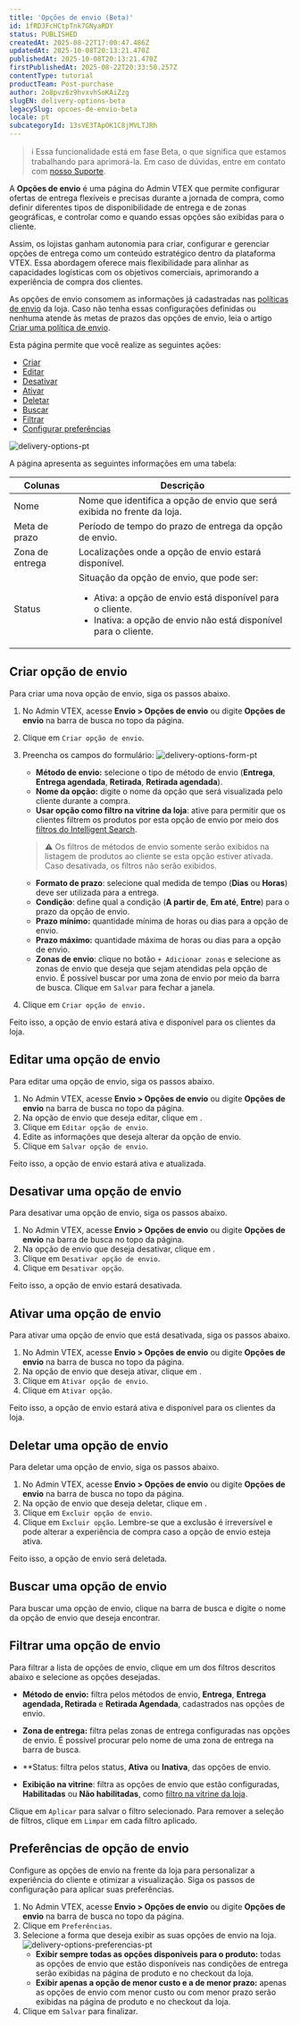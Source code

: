 ```yaml
---
title: 'Opções de envio (Beta)'
id: 1fRDJFcHCtpTnk7GNyaRDY
status: PUBLISHED
createdAt: 2025-08-22T17:00:47.486Z
updatedAt: 2025-10-08T20:13:21.470Z
publishedAt: 2025-10-08T20:13:21.470Z
firstPublishedAt: 2025-08-22T20:33:50.257Z
contentType: tutorial
productTeam: Post-purchase
author: 2o8pvz6z9hvxvhSoKAiZzg
slugEN: delivery-options-beta
legacySlug: opcoes-de-envio-beta
locale: pt
subcategoryId: 13sVE3TApOK1C8jMVLTJRh
---
```


> ℹ️ Essa funcionalidade está em fase Beta, o que significa que estamos trabalhando para aprimorá-la. Em caso de dúvidas, entre em contato com [nosso Suporte](https://help.vtex.com/pt/support).

A **Opções de envio** é uma página do Admin VTEX que permite configurar ofertas de entrega flexíveis e precisas durante a jornada de compra, como definir diferentes tipos de disponibilidade de entrega e de zonas geográficas, e controlar como e quando essas opções são exibidas para o cliente. 

Assim, os lojistas ganham autonomia para criar, configurar e gerenciar opções de entrega como um conteúdo estratégico dentro da plataforma VTEX. Essa abordagem oferece mais flexibilidade para alinhar as capacidades logísticas com os objetivos comerciais, aprimorando a experiência de compra dos clientes.

As opções de envio consomem as informações já cadastradas nas [políticas de envio](/pt/tutorial/politica-de-envio--tutorials_140) da loja. Caso não tenha essas configurações definidas ou nenhuma atende às metas de prazos das opções de envio, leia o artigo [Criar uma política de envio](/pt/tutorial/criar-uma-politica-de-envio--66rJO4LKBdyMJOH6Z3dsaT).

Esta página permite que você realize as seguintes ações:

- [Criar](#criar-opcao-de-envio)
- [Editar](#editar-uma-opcao-de-envio)
- [Desativar](#desativar-uma-opcao-de-envio)
- [Ativar](#ativar-uma-opcao-de-envio)
- [Deletar](##deletar-uma-opcao-de-envio)
- [Buscar](#buscar-uma-opcao-de-envio)
- [Filtrar](#filtrar-uma-opcao-de-envio)
- [Configurar preferências](#preferencias-de-opcao-de-envio)

![delivery-options-pt](https://cdn.statically.io/gh/vtexdocs/help-center-content/refs/heads/main/docs/pt/tutorials/beta/envio-beta/opcoes-de-envio-beta_1.png)

A página apresenta as seguintes informações em uma tabela:

| Colunas | Descrição |
|---|---|
| Nome | Nome que identifica a opção de envio que será exibida no frente da loja. |
| Meta de prazo | Período de tempo do prazo de entrega da opção de envio. |
| Zona de entrega | Localizações onde a opção de envio estará disponível. |
| Status | Situação da opção de envio, que pode ser:<br><ul><li>Ativa: a opção de envio está disponível para o cliente.</li><li>Inativa: a opção de envio não está disponível para o cliente.</li></ul> |

## Criar opção de envio

Para criar uma nova opção de envio, siga os passos abaixo.

1. No Admin VTEX, acesse **Envio > Opções de envio** ou digite **Opções de envio** na barra de busca no topo da página.
2. Clique em `Criar opção de envio`.
3. Preencha os campos do formulário:
  ![delivery-options-form-pt](https://cdn.statically.io/gh/vtexdocs/help-center-content/refs/heads/main/docs/pt/tutorials/beta/envio-beta/opcoes-de-envio-beta_2.png)
   - **Método de envio:** selecione o tipo de método de envio (**Entrega**, **Entrega agendada**, **Retirada**, **Retirada agendada**).
   - **Nome da opção:** digite o nome da opção que será visualizada pelo cliente durante a compra.
   - **Usar opção como filtro na vitrine da loja**: ative para permitir que os clientes filtrem os produtos por esta opção de envio por meio dos [filtros do Intelligent Search](/pt/tutorial/filtros--k24mQQa9SjmhNWSwdqIMB).

   > ⚠️ Os filtros de métodos de envio somente serão exibidos na listagem de produtos ao cliente se esta opção estiver ativada. Caso desativada, os filtros não serão exibidos.

   - **Formato de prazo**: selecione qual medida de tempo (**Dias** ou **Horas**) deve ser utilizada para a entrega.
   - **Condição**: define qual a condição (**A partir de**, **Em até**, **Entre**) para o prazo da opção de envio.
   - **Prazo mínimo:** quantidade mínima de horas ou dias para a opção de envio.
   - **Prazo máximo:** quantidade máxima de horas ou dias para a opção de envio.
   - **Zonas de envio**: clique no botão `+ Adicionar zonas` e selecione as zonas de envio que deseja que sejam atendidas pela opção de envio. É possível buscar por uma zona de envio por meio da barra de busca. Clique em `Salvar` para fechar a janela.
4. Clique em `Criar opção de envio.`

Feito isso, a opção de envio estará ativa e disponível para os clientes da loja.

## Editar uma opção de envio

Para editar uma opção de envio, siga os passos abaixo.

1. No Admin VTEX, acesse **Envio > Opções de envio** ou digite **Opções de envio** na barra de busca no topo da página.
2. Na opção de envio que deseja editar, clique em <i class="fas fa-ellipsis-v"></i>.
3. Clique em <i class="fas fa-pencil-alt"></i> `Editar opção de envio`.
4. Edite as informações que deseja alterar da opção de envio.
5. Clique em `Salvar opção de envio`.

Feito isso, a opção de envio estará ativa e atualizada.

## Desativar uma opção de envio

Para desativar uma opção de envio, siga os passos abaixo.

1. No Admin VTEX, acesse **Envio > Opções de envio** ou digite **Opções de envio** na barra de busca no topo da página.
2. Na opção de envio que deseja desativar, clique em <i class="fas fa-ellipsis-v"></i>.
3. Clique em <i class="fas fa-pause-circle"></i> `Desativar opção de envio`.
4. Clique em `Desativar opção`.

Feito isso, a opção de envio estará desativada.

## Ativar uma opção de envio

Para ativar uma opção de envio que está desativada, siga os passos abaixo.

1. No Admin VTEX, acesse **Envio > Opções de envio** ou digite **Opções de envio** na barra de busca no topo da página.
2. Na opção de envio que deseja ativar, clique em <i class="fas fa-ellipsis-v"></i>.
3. Clique em <i class="fas fa-play-circle"></i> `Ativar opção de envio`.
4. Clique em `Ativar opção`.

Feito isso, a opção de envio estará ativa e disponível para os clientes da loja.

## Deletar uma opção de envio

Para deletar uma opção de envio, siga os passos abaixo.

1. No Admin VTEX, acesse **Envio > Opções de envio** ou digite **Opções de envio** na barra de busca no topo da página.
2. Na opção de envio que deseja deletar, clique em <i class="fas fa-ellipsis-v"></i>.
3. Clique em <i class="fas fa-trash-alt"></i> `Excluir opção de envio`.
4. Clique em `Excluir opção`. Lembre-se que a exclusão é irreversível e pode alterar a experiência de compra caso a opção de envio esteja ativa.

Feito isso, a opção de envio será deletada.

## Buscar uma opção de envio

Para buscar uma opção de envio, clique na barra de busca e digite o nome da opção de envio que deseja encontrar.

## Filtrar uma opção de envio

Para filtrar a lista de opções de envio, clique em um dos filtros descritos abaixo e selecione as opções desejadas.

- **Método de envio:** filtra pelos métodos de envio, **Entrega**, **Entrega agendada, Retirada** e **Retirada Agendada**, cadastrados nas opções de envio.

- **Zona de entrega:** filtra pelas zonas de entrega configuradas nas opções de envio. É possível procurar pelo nome de uma zona de entrega na barra de busca.

- **Status: filtra pelos status, **Ativa** ou **Inativa**, das opções de envio.

- **Exibição na vitrine**: filtra as opções de envio que estão configuradas, **Habilitadas** ou **Não habilitadas**, como [filtro na vitrine da loja](#filtrar-uma-opcao-de-envio).

Clique em `Aplicar` para salvar o filtro selecionado. Para remover a seleção de filtros, clique em `Limpar` em cada filtro aplicado.

## Preferências de opção de envio

Configure as opções de envio na frente da loja para personalizar a experiência do cliente e otimizar a visualização. Siga os passos de configuração para aplicar suas preferências.

1. No Admin VTEX, acesse **Envio > Opções de envio** ou digite **Opções de envio** na barra de busca no topo da página.
2. Clique em `Preferências`.
3. Selecione a forma que deseja exibir as suas opções de envio na loja.
   ![delivery-options-preferencias-pt](https://cdn.statically.io/gh/vtexdocs/help-center-content/refs/heads/main/docs/pt/tutorials/beta/envio-beta/opcoes-de-envio-beta_3.png)
   - **Exibir sempre todas as opções disponíveis para o produto:** todas as opções de envio que estão disponíveis nas condições de entrega serão exibidas na página de produto e no checkout da loja.
   - **Exibir apenas a opção de menor custo e a de menor prazo:** apenas as opções de envio com menor custo ou com menor prazo serão exibidas na página de produto e no checkout da loja.
4. Clique em `Salvar` para finalizar.
